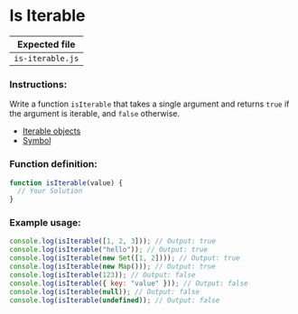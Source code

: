 # Is Iterable

| Expected file    |
| ---------------- |
| `is-iterable.js` |

### Instructions:

Write a function `isIterable` that takes a single argument and returns `true` if the argument is iterable, and `false` otherwise.

- [Iterable objects](https://javascript.info/iterable)
- [Symbol](https://javascript.info/symbol)

### Function definition:

```js
function isIterable(value) {
  // Your Solution
}
```

### Example usage:

```js
console.log(isIterable([1, 2, 3])); // Output: true
console.log(isIterable("hello")); // Output: true
console.log(isIterable(new Set([1, 2]))); // Output: true
console.log(isIterable(new Map())); // Output: true
console.log(isIterable(123)); // Output: false
console.log(isIterable({ key: "value" })); // Output: false
console.log(isIterable(null)); // Output: false
console.log(isIterable(undefined)); // Output: false
```
